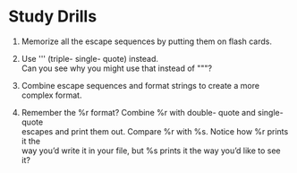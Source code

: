 # Study Drills
 1. Memorize all the escape sequences by putting them on flash cards.
 2. Use ''' (triple- single- quote) instead.  
  Can you see why you might use that instead of """?  

 3. Combine escape sequences and format strings to create a more complex format.

 4. Remember the %r format? Combine %r with double- quote and single- quote  
  escapes and print them out. Compare %r with %s. Notice how %r prints it the  
  way you’d write it in your file, but %s prints it the way you’d like to see it?
